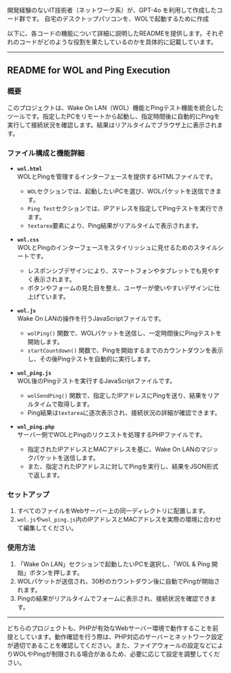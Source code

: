 開発経験のないIT技術者（ネットワーク系）が、GPT-4o を利用して作成したコード群です。
自宅のデスクトップパソコンを、WOLで起動するために作成

以下に、各コードの機能について詳細に説明したREADMEを提供します。それぞれのコードがどのような役割を果たしているのかを具体的に記載しています。

---

## README for WOL and Ping Execution

### 概要
このプロジェクトは、Wake On LAN（WOL）機能とPingテスト機能を統合したツールです。指定したPCをリモートから起動し、指定時間後に自動的にPingを実行して接続状況を確認します。結果はリアルタイムでブラウザ上に表示されます。

### ファイル構成と機能詳細
- **`wol.html`**  
  WOLとPingを管理するインターフェースを提供するHTMLファイルです。  
  - `WOL`セクションでは、起動したいPCを選び、WOLパケットを送信できます。
  - `Ping Test`セクションでは、IPアドレスを指定してPingテストを実行できます。
  - `textarea`要素により、Ping結果がリアルタイムで表示されます。

- **`wol.css`**  
  WOLとPingのインターフェースをスタイリッシュに見せるためのスタイルシートです。  
  - レスポンシブデザインにより、スマートフォンやタブレットでも見やすく表示されます。
  - ボタンやフォームの見た目を整え、ユーザーが使いやすいデザインに仕上げています。

- **`wol.js`**  
  Wake On LANの操作を行うJavaScriptファイルです。  
  - `wolPing()` 関数で、WOLパケットを送信し、一定時間後にPingテストを開始します。
  - `startCountdown()` 関数で、Pingを開始するまでのカウントダウンを表示し、その後Pingテストを自動的に実行します。

- **`wol_ping.js`**  
  WOL後のPingテストを実行するJavaScriptファイルです。  
  - `wolSendPing()` 関数で、指定したIPアドレスにPingを送り、結果をリアルタイムで取得します。
  - Ping結果は`textarea`に逐次表示され、接続状況の詳細が確認できます。

- **`wol_ping.php`**  
  サーバー側でWOLとPingのリクエストを処理するPHPファイルです。  
  - 指定されたIPアドレスとMACアドレスを基に、Wake On LANのマジックパケットを送信します。
  - また、指定されたIPアドレスに対してPingを実行し、結果をJSON形式で返します。

### セットアップ
1. すべてのファイルをWebサーバー上の同一ディレクトリに配置します。
2. `wol.js`や`wol_ping.js`内のIPアドレスとMACアドレスを実際の環境に合わせて編集してください。

### 使用方法
1. 「Wake On LAN」セクションで起動したいPCを選択し、「WOL & Ping 開始」ボタンを押します。
2. WOLパケットが送信され、30秒のカウントダウン後に自動でPingが開始されます。
3. Pingの結果がリアルタイムでフォームに表示され、接続状況を確認できます。

---

どちらのプロジェクトも、PHPが有効なWebサーバー環境で動作することを前提としています。動作確認を行う際は、PHP対応のサーバーとネットワーク設定が適切であることを確認してください。また、ファイアウォールの設定などによりWOLやPingが制限される場合があるため、必要に応じて設定を調整してください。
